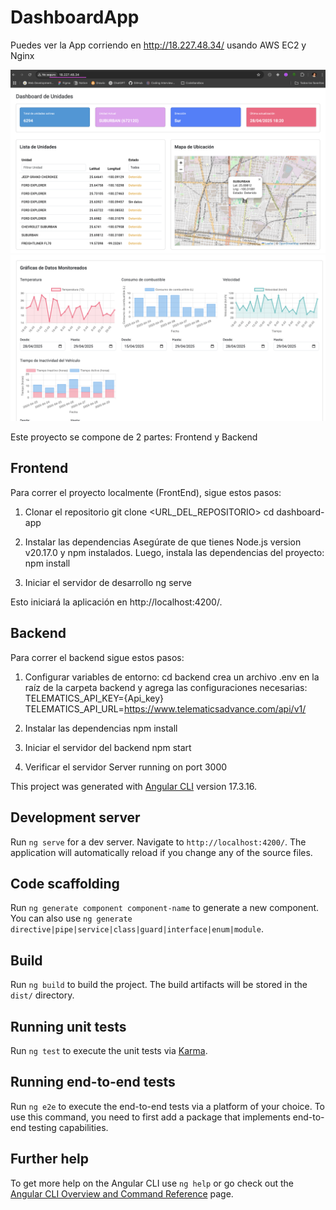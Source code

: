 # DashboardApp

Puedes ver la App corriendo en http://18.227.48.34/  usando AWS EC2 y Nginx

![DashboardApp Preview](src/images/generalView.png)
![DashboardApp Preview](src/images/generalView2.png)

Este proyecto se compone de 2 partes: Frontend y Backend

## Frontend
Para correr el proyecto localmente (FrontEnd), sigue estos pasos:
1. Clonar el repositorio
git clone <URL_DEL_REPOSITORIO>
cd dashboard-app

2. Instalar las dependencias
Asegúrate de que tienes Node.js version v20.17.0  y npm instalados. Luego, instala las dependencias del proyecto:
npm install

3. Iniciar el servidor de desarrollo
ng serve


Esto iniciará la aplicación en http://localhost:4200/.

## Backend
Para correr el backend sigue estos pasos:
1. Configurar variables de entorno: 
cd backend
crea un archivo .env en la raíz de la carpeta backend y agrega las configuraciones necesarias:
TELEMATICS_API_KEY={Api_key}
TELEMATICS_API_URL=https://www.telematicsadvance.com/api/v1/

2. Instalar las dependencias
npm install

4. Iniciar el servidor del backend
npm start

5. Verificar el servidor
Server running on port 3000


This project was generated with [Angular CLI](https://github.com/angular/angular-cli) version 17.3.16.



## Development server

Run `ng serve` for a dev server. Navigate to `http://localhost:4200/`. The application will automatically reload if you change any of the source files.

## Code scaffolding

Run `ng generate component component-name` to generate a new component. You can also use `ng generate directive|pipe|service|class|guard|interface|enum|module`.

## Build

Run `ng build` to build the project. The build artifacts will be stored in the `dist/` directory.

## Running unit tests

Run `ng test` to execute the unit tests via [Karma](https://karma-runner.github.io).

## Running end-to-end tests

Run `ng e2e` to execute the end-to-end tests via a platform of your choice. To use this command, you need to first add a package that implements end-to-end testing capabilities.

## Further help

To get more help on the Angular CLI use `ng help` or go check out the [Angular CLI Overview and Command Reference](https://angular.io/cli) page.
